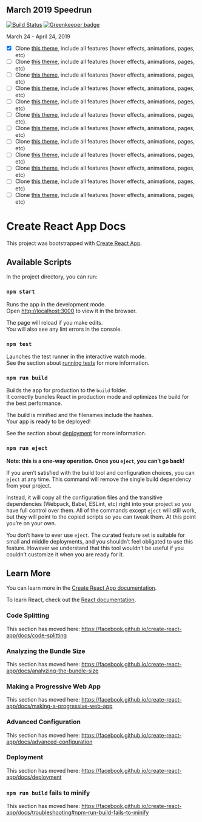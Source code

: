 ## March 2019 Speedrun

[![Build Status](https://travis-ci.org/lacyjpr/landing.svg?branch=master)](https://travis-ci.org/lacyjpr/landing) [![Greenkeeper badge](https://badges.greenkeeper.io/lacyjpr/agency.svg)](https://greenkeeper.io/)

March 24 - April 24, 2019

- [x] Clone [this theme](https://blackrockdigital.github.io/startbootstrap-landing-page/), include all features (hover effects, animations, pages, etc)
- [ ] Clone [this theme](https://blackrockdigital.github.io/startbootstrap-agency/), include all features (hover effects, animations, pages, etc)
- [ ] Clone [this theme](https://blackrockdigital.github.io/startbootstrap-resume/), include all features (hover effects, animations, pages, etc)
- [ ] Clone [this theme](https://blackrockdigital.github.io/startbootstrap-stylish-portfolio/), include all features (hover effects, animations, pages, etc)
- [ ] Clone [this theme](https://webthemez.com/preview/?ballet-one-page-free-website-template/), include all features (hover effects, animations, pages, etc)
- [ ] Clone [this theme](https://webthemez.com/demo/delta-corporate-material-design-bootstrap-html-template/index.html), include all features (hover effects, animations, pages, etc).
- [ ] Clone [this theme](https://blackrockdigital.github.io/startbootstrap-creative/), include all features (hover effects, animations, pages, etc)
- [ ] Clone [this theme](https://blackrockdigital.github.io/startbootstrap-coming-soon/), include all features (hover effects, animations, pages, etc)
- [ ] Clone [this theme](https://webthemez.com/preview/?lookup-interior-design-bootstrap-website-template/), include all features (hover effects, animations, pages, etc)
- [ ] Clone [this theme](https://webthemez.com/demo/flavour-restaurant-html5-responsive-web-template/), include all features (hover effects, animations, pages, etc)
- [ ] Clone [this theme](https://webthemez.com/demo/fine-best-app-landing-page-free-web-template/), include all features (hover effects, animations, pages, etc)
- [ ] Clone [this theme](https://webthemez.com/demo/startup-multi-purpose-responsive-html5-bootstrap-template/), include all features (hover effects, animations, pages, etc)

# Create React App Docs

This project was bootstrapped with [Create React App](https://github.com/facebook/create-react-app).

## Available Scripts

In the project directory, you can run:

### `npm start`

Runs the app in the development mode.<br>
Open [http://localhost:3000](http://localhost:3000) to view it in the browser.

The page will reload if you make edits.<br>
You will also see any lint errors in the console.

### `npm test`

Launches the test runner in the interactive watch mode.<br>
See the section about [running tests](https://facebook.github.io/create-react-app/docs/running-tests) for more information.

### `npm run build`

Builds the app for production to the `build` folder.<br>
It correctly bundles React in production mode and optimizes the build for the best performance.

The build is minified and the filenames include the hashes.<br>
Your app is ready to be deployed!

See the section about [deployment](https://facebook.github.io/create-react-app/docs/deployment) for more information.

### `npm run eject`

**Note: this is a one-way operation. Once you `eject`, you can’t go back!**

If you aren’t satisfied with the build tool and configuration choices, you can `eject` at any time. This command will remove the single build dependency from your project.

Instead, it will copy all the configuration files and the transitive dependencies (Webpack, Babel, ESLint, etc) right into your project so you have full control over them. All of the commands except `eject` will still work, but they will point to the copied scripts so you can tweak them. At this point you’re on your own.

You don’t have to ever use `eject`. The curated feature set is suitable for small and middle deployments, and you shouldn’t feel obligated to use this feature. However we understand that this tool wouldn’t be useful if you couldn’t customize it when you are ready for it.

## Learn More

You can learn more in the [Create React App documentation](https://facebook.github.io/create-react-app/docs/getting-started).

To learn React, check out the [React documentation](https://reactjs.org/).

### Code Splitting

This section has moved here: https://facebook.github.io/create-react-app/docs/code-splitting

### Analyzing the Bundle Size

This section has moved here: https://facebook.github.io/create-react-app/docs/analyzing-the-bundle-size

### Making a Progressive Web App

This section has moved here: https://facebook.github.io/create-react-app/docs/making-a-progressive-web-app

### Advanced Configuration

This section has moved here: https://facebook.github.io/create-react-app/docs/advanced-configuration

### Deployment

This section has moved here: https://facebook.github.io/create-react-app/docs/deployment

### `npm run build` fails to minify

This section has moved here: https://facebook.github.io/create-react-app/docs/troubleshooting#npm-run-build-fails-to-minify
